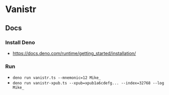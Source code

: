 # Vanistr

## Docs

### Install Deno
- https://docs.deno.com/runtime/getting_started/installation/

### Run
- `deno run vanistr.ts --mnemonic=12 Mike_`
- `deno run vanistr-xpub.ts --xpub=xpub1a6cdefg... --index=32768 --log Mike_`
